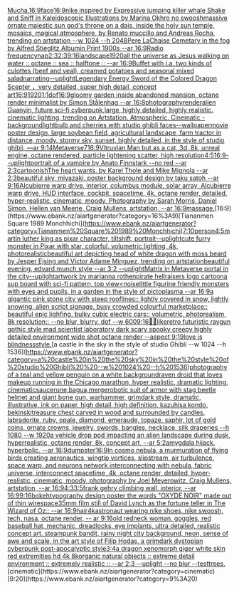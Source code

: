 [Mucha,](https://www.ebank.nz/aiartgenerator?category=Mucha%2C)[16:9](https://www.ebank.nz/aiartgenerator?category=16%3A9)[face](https://www.ebank.nz/aiartgenerator?category=face)[16:9](https://www.ebank.nz/aiartgenerator?category=16%3A9)[nike inspired by Expressive jumping killer whale Shake and Sniff in Kaleidoscopic Illustrations by Marina Okhro no swoosh](https://www.ebank.nz/aiartgenerator?category=nike%20inspired%20by%20Expressive%20jumping%20killer%20whale%20Shake%20and%20Sniff%20in%20Kaleidoscopic%20Illustrations%20by%20Marina%20Okhro%20no%20swoosh)[massive ornate majestic sun god's throne on a dais, inside the holy sun temple, mosaics, magical atmosphere, by Renato muccillo and Andreas Rocha, trending on artstation  --w 1024 --h 2048](https://www.ebank.nz/aiartgenerator?category=massive%20ornate%20majestic%20sun%20god%27s%20throne%20on%20a%20dais%2C%20inside%20the%20holy%20sun%20temple%2C%20mosaics%2C%20magical%20atmosphere%2C%20by%20Renato%20muccillo%20and%20Andreas%20Rocha%2C%20trending%20on%20artstation%20%20--w%201024%20--h%202048)[Pere LaChaise Cemetary in the fog  by Alfred Stieglitz Albumin Print 1900s --ar 16:9](https://www.ebank.nz/aiartgenerator?category=Pere%20LaChaise%20Cemetary%20in%20the%20fog%20%20by%20Alfred%20Stieglitz%20Albumin%20Print%201900s%20--ar%2016%3A9)[Radio frequency](https://www.ebank.nz/aiartgenerator?category=Radio%20frequency)[nap](https://www.ebank.nz/aiartgenerator?category=nap)[2:3](https://www.ebank.nz/aiartgenerator?category=2%3A3)[2:3](https://www.ebank.nz/aiartgenerator?category=2%3A3)[9:16](https://www.ebank.nz/aiartgenerator?category=9%3A16)[landscape](https://www.ebank.nz/aiartgenerator?category=landscape)[1920](https://www.ebank.nz/aiartgenerator?category=1920)[all the universe as ](https://www.ebank.nz/aiartgenerator?category=all%20the%20universe%20as%20)[Jesus walking on water :: octane :: sea :: halftone :: --ar 16:9](https://www.ebank.nz/aiartgenerator?category=Jesus%20walking%20on%20water%20%3A%3A%20octane%20%3A%3A%20sea%20%3A%3A%20halftone%20%3A%3A%20--ar%2016%3A9)[Buffet with i.a. two kinds of culottes (beef and veal), creamed potatoes and seasonal mixed salad](https://www.ebank.nz/aiartgenerator?category=Buffet%20with%20i.a.%20two%20kinds%20of%20culottes%20%28beef%20and%20veal%29%2C%20creamed%20potatoes%20and%20seasonal%20mixed%20salad)[narrating](https://www.ebank.nz/aiartgenerator?category=narrating)[--uplight](https://www.ebank.nz/aiartgenerator?category=--uplight)[Legendary Energy Sword of the Colored Dragon Scepter ，very detailed, super high detail, concept art](https://www.ebank.nz/aiartgenerator?category=Legendary%20Energy%20Sword%20of%20the%20Colored%20Dragon%20Scepter%20%EF%BC%8Cvery%20detailed%2C%20super%20high%20detail%2C%20concept%20art)[16:9](https://www.ebank.nz/aiartgenerator?category=16%3A9)[1920](https://www.ebank.nz/aiartgenerator?category=1920)[1:1](https://www.ebank.nz/aiartgenerator?category=1%3A1)[dof](https://www.ebank.nz/aiartgenerator?category=dof)[16:9](https://www.ebank.nz/aiartgenerator?category=16%3A9)[gloomy garden inside abandoned mansion, octane render minimalist by Simon Stålenhag  --ar 16:8](https://www.ebank.nz/aiartgenerator?category=gloomy%20garden%20inside%20abandoned%20mansion%2C%20octane%20render%20minimalist%20by%20Simon%20St%C3%A5lenhag%20%20--ar%2016%3A8)[photography](https://www.ebank.nz/aiartgenerator?category=photography)[render](https://www.ebank.nz/aiartgenerator?category=render)[alien Guanyin, future sci-fi,cyberpunk,large, highly detailed, highly realistic. cinematic lighting, trending on Artstation. Atmospheric. Cinematic -](https://www.ebank.nz/aiartgenerator?category=alien%20Guanyin%2C%20future%20sci-fi%2Ccyberpunk%2Clarge%2C%20highly%20detailed%2C%20highly%20realistic.%20cinematic%20lighting%2C%20trending%20on%20Artstation.%20Atmospheric.%20Cinematic%20-)[background](https://www.ebank.nz/aiartgenerator?category=background)[lightbulb and cherries with studio ghibli faces](https://www.ebank.nz/aiartgenerator?category=lightbulb%20and%20cherries%20with%20studio%20ghibli%20faces)[--wallpaper](https://www.ebank.nz/aiartgenerator?category=--wallpaper)[movie poster design, large soybean field, agricultural landscape, farm tractor in distance, moody, stormy sky, sunset, highly detailed, in the style of studio ghibli, —ar 9:14](https://www.ebank.nz/aiartgenerator?category=movie%20poster%20design%2C%20large%20soybean%20field%2C%20agricultural%20landscape%2C%20farm%20tractor%20in%20distance%2C%20moody%2C%20stormy%20sky%2C%20sunset%2C%20highly%20detailed%2C%20in%20the%20style%20of%20studio%20ghibli%2C%20%E2%80%94ar%209%3A14)[Metaverse](https://www.ebank.nz/aiartgenerator?category=Metaverse)[7](https://www.ebank.nz/aiartgenerator?category=7)[16:9](https://www.ebank.nz/aiartgenerator?category=16%3A9)[Vitruvian Man but as a cat, 3d, 8k, unreal engine, octane rendered, particle lightening scatter, high resolution](https://www.ebank.nz/aiartgenerator?category=Vitruvian%20Man%20but%20as%20a%20cat%2C%203d%2C%208k%2C%20unreal%20engine%2C%20octane%20rendered%2C%20particle%20lightening%20scatter%2C%20high%20resolution)[4:5](https://www.ebank.nz/aiartgenerator?category=4%3A5)[16:9](https://www.ebank.nz/aiartgenerator?category=16%3A9)[--uplight](https://www.ebank.nz/aiartgenerator?category=--uplight)[portrait of a vampire by Anato Finnstark --no red --ar 2:3](https://www.ebank.nz/aiartgenerator?category=portrait%20of%20a%20vampire%20by%20Anato%20Finnstark%20--no%20red%20--ar%202%3A3)[cartoonish](https://www.ebank.nz/aiartgenerator?category=cartoonish)[The heart wants, by Karel Thole and Mike Mignola --ar 2:3](https://www.ebank.nz/aiartgenerator?category=The%20heart%20wants%2C%20by%20Karel%20Thole%20and%20Mike%20Mignola%20--ar%202%3A3)[beautiful sky, miyazaki, poster background design by taku satoh --ar 9:16](https://www.ebank.nz/aiartgenerator?category=beautiful%20sky%2C%20miyazaki%2C%20poster%20background%20design%20by%20taku%20satoh%20--ar%209%3A16)[Alcubierre warp drive, interior, columbus module, solar array, Alcubierre warp drive, HUD interface, cockpit, spacetime, 4k, octane render, detailed, hyper-realistic, cinematic, moody, Photography by Sarah Morris, Daniel Simon, Hellen van Meene, Craig Mullens, artstation, --ar 16:9](https://www.ebank.nz/aiartgenerator?category=Alcubierre%20warp%20drive%2C%20interior%2C%20columbus%20module%2C%20solar%20array%2C%20Alcubierre%20warp%20drive%2C%20HUD%20interface%2C%20cockpit%2C%20spacetime%2C%204k%2C%20octane%20render%2C%20detailed%2C%20hyper-realistic%2C%20cinematic%2C%20moody%2C%20Photography%20by%20Sarah%20Morris%2C%20Daniel%20Simon%2C%20Hellen%20van%20Meene%2C%20Craig%20Mullens%2C%20artstation%2C%20--ar%2016%3A9)[massage.](https://www.ebank.nz/aiartgenerator?category=massage.)[16:9](https://www.ebank.nz/aiartgenerator?category=16%3A9)[Tiananmen Square 1989 Monchhichi](https://www.ebank.nz/aiartgenerator?category=Tiananmen%20Square%201989%20Monchhichi)[7:10](https://www.ebank.nz/aiartgenerator?category=7%3A10)[person](https://www.ebank.nz/aiartgenerator?category=person)[4:5](https://www.ebank.nz/aiartgenerator?category=4%3A5)[martin luther king as pixar character, tiltshift, portrait](https://www.ebank.nz/aiartgenerator?category=martin%20luther%20king%20as%20pixar%20character%2C%20tiltshift%2C%20portrait)[--uplight](https://www.ebank.nz/aiartgenerator?category=--uplight)[cute furry monster in Pixar with star, colorful, volumetric lighting, 4k, photorealistic](https://www.ebank.nz/aiartgenerator?category=cute%20furry%20monster%20in%20Pixar%20with%20star%2C%20colorful%2C%20volumetric%20lighting%2C%204k%2C%20photorealistic)[beautiful art depicting head of white dragon with moss beard by Jesper Ejsing and Victor Adame Minguez, trending on artstation](https://www.ebank.nz/aiartgenerator?category=beautiful%20art%20depicting%20head%20of%20white%20dragon%20with%20moss%20beard%20by%20Jesper%20Ejsing%20and%20Victor%20Adame%20Minguez%2C%20trending%20on%20artstation)[beautiful evening, edvard munch style --ar 3:2 --uplight](https://www.ebank.nz/aiartgenerator?category=beautiful%20evening%2C%20edvard%20munch%20style%20--ar%203%3A2%20--uplight)[Matrix in Metaverse portal in the city](https://www.ebank.nz/aiartgenerator?category=Matrix%20in%20Metaverse%20portal%20in%20the%20city)[--uplight](https://www.ebank.nz/aiartgenerator?category=--uplight)[artwork by marianna rothen](https://www.ebank.nz/aiartgenerator?category=artwork%20by%20marianna%20rothen)[pirate hellraisers logo cartoon](https://www.ebank.nz/aiartgenerator?category=pirate%20hellraisers%20logo%20cartoon)[a sup board with sci-fi pattern, top view](https://www.ebank.nz/aiartgenerator?category=a%20sup%20board%20with%20sci-fi%20pattern%2C%20top%20view)[<noise](https://www.ebank.nz/aiartgenerator?category=%3Cnoise)[little figurine friendly monsters with eyes and pupils, in a garden in the style of pictoplasma --ar 16:9](https://www.ebank.nz/aiartgenerator?category=little%20figurine%20friendly%20monsters%20with%20eyes%20and%20pupils%2C%20in%20a%20garden%20in%20the%20style%20of%20pictoplasma%20--ar%2016%3A9)[a gigantic pink stone city with steep rooflines:: lightly covered in snow, lightly snowing, alien script signage, busy crowded colourful marketplace:: beautiful epic lighfing, bulky cubic electric cars:: volumetric, photorealism, 8k resolution:: --no blur, blurry, dof --w 600](https://www.ebank.nz/aiartgenerator?category=a%20gigantic%20pink%20stone%20city%20with%20steep%20rooflines%3A%3A%20lightly%20covered%20in%20snow%2C%20lightly%20snowing%2C%20alien%20script%20signage%2C%20busy%20crowded%20colourful%20marketplace%3A%3A%20beautiful%20epic%20lighfing%2C%20bulky%20cubic%20electric%20cars%3A%3A%20volumetric%2C%20photorealism%2C%208k%20resolution%3A%3A%20--no%20blur%2C%20blurry%2C%20dof%20--w%20600)[9:16](https://www.ebank.nz/aiartgenerator?category=9%3A16)[🌌🎇](https://www.ebank.nz/aiartgenerator?category=%F0%9F%8C%8C%F0%9F%8E%87)[like](https://www.ebank.nz/aiartgenerator?category=like)[retro futuristic raygun gothic style mad scientist laboratory dark scary spooky creepy highly detailed environment wide shot octane render --aspect 9:19](https://www.ebank.nz/aiartgenerator?category=retro%20futuristic%20raygun%20gothic%20style%20mad%20scientist%20laboratory%20dark%20scary%20spooky%20creepy%20highly%20detailed%20environment%20wide%20shot%20octane%20render%20--aspect%209%3A19)[love is blindness](https://www.ebank.nz/aiartgenerator?category=love%20is%20blindness)[style.](https://www.ebank.nz/aiartgenerator?category=style.)[a castle in the sky in the style of studio Ghibli  --w 1024 --h 1536](https://www.ebank.nz/aiartgenerator?category=a%20castle%20in%20the%20sky%20in%20the%20style%20of%20studio%20Ghibli%20%20--w%201024%20--h%201536)[photography of a teal and yellow penguin on a white background](https://www.ebank.nz/aiartgenerator?category=photography%20of%20a%20teal%20and%20yellow%20penguin%20on%20a%20white%20background)[raven droid that loves makeup running in the Chicago marathon, hyper realistic, dramatic lighting, cinematic](https://www.ebank.nz/aiartgenerator?category=raven%20droid%20that%20loves%20makeup%20running%20in%20the%20Chicago%20marathon%2C%20hyper%20realistic%2C%20dramatic%20lighting%2C%20cinematic)[sauce](https://www.ebank.nz/aiartgenerator?category=sauce)[rune,bagua,merge](https://www.ebank.nz/aiartgenerator?category=rune%2Cbagua%2Cmerge)[robotic suit of armor with stag beetle helmet and giant bone gun, warhammer, grimdark style, dramatic, illustrative, ink on paper, high detail, high definition, kazuhisa kondo, bekinski](https://www.ebank.nz/aiartgenerator?category=robotic%20suit%20of%20armor%20with%20stag%20beetle%20helmet%20and%20giant%20bone%20gun%2C%20warhammer%2C%20grimdark%20style%2C%20dramatic%2C%20illustrative%2C%20ink%20on%20paper%2C%20high%20detail%2C%20high%20definition%2C%20kazuhisa%20kondo%2C%20bekinski)[treasure chest carved in wood and surrounded by candles, labradorite, ruby, opale, diamond, emeraude, topaze, saphir, lot of gold coins, ornate crowns, jewelry, swords, bangles, necklace, silk draperies --h 1080 --w 1920](https://www.ebank.nz/aiartgenerator?category=treasure%20chest%20carved%20in%20wood%20and%20surrounded%20by%20candles%2C%20labradorite%2C%20ruby%2C%20opale%2C%20diamond%2C%20emeraude%2C%20topaze%2C%20saphir%2C%20lot%20of%20gold%20coins%2C%20ornate%20crowns%2C%20jewelry%2C%20swords%2C%20bangles%2C%20necklace%2C%20silk%20draperies%20--h%201080%20--w%201920)[a vehicle drop pod impacting an alien landscape during dusk, hyperrealistic, octane render, 8k, concept art, --ar 5:2](https://www.ebank.nz/aiartgenerator?category=a%20vehicle%20drop%20pod%20impacting%20an%20alien%20landscape%20during%20dusk%2C%20hyperrealistic%2C%20octane%20render%2C%208k%2C%20concept%20art%2C%20--ar%205%3A2)[amygdala hijack.  hyperbolic.  --ar 16:9](https://www.ebank.nz/aiartgenerator?category=amygdala%20hijack.%20%20hyperbolic.%20%20--ar%2016%3A9)[dumpster](https://www.ebank.nz/aiartgenerator?category=dumpster)[16:9](https://www.ebank.nz/aiartgenerator?category=16%3A9)[In cosmo nebula, a murmuration of flying birds creating aeronautics, wingtip vortices, slipstream, air turbulence, space warp, and neurons network interconnecting with nebula, fabric universe, interconnect spacetime, 4k, octane render, detailed, hyper-realistic, cinematic, moody, photography by Joel Meyerowitz, Craig Mullens, artstation, --ar 16:9](https://www.ebank.nz/aiartgenerator?category=In%20cosmo%20nebula%2C%20a%20murmuration%20of%20flying%20birds%20creating%20aeronautics%2C%20wingtip%20vortices%2C%20slipstream%2C%20air%20turbulence%2C%20space%20warp%2C%20and%20neurons%20network%20interconnecting%20with%20nebula%2C%20fabric%20universe%2C%20interconnect%20spacetime%2C%204k%2C%20octane%20render%2C%20detailed%2C%20hyper-realistic%2C%20cinematic%2C%20moody%2C%20photography%20by%20Joel%20Meyerowitz%2C%20Craig%20Mullens%2C%20artstation%2C%20--ar%2016%3A9)[4:3](https://www.ebank.nz/aiartgenerator?category=4%3A3)[3:5](https://www.ebank.nz/aiartgenerator?category=3%3A5)[frank gehry climbing wall, interior, --ar 16:9](https://www.ebank.nz/aiartgenerator?category=frank%20gehry%20climbing%20wall%2C%20interior%2C%20--ar%2016%3A9)[9:16](https://www.ebank.nz/aiartgenerator?category=9%3A16)[bokeh](https://www.ebank.nz/aiartgenerator?category=bokeh)[typography design poster the words "OXYDE NOIR" made out of thin wire](https://www.ebank.nz/aiartgenerator?category=typography%20design%20poster%20the%20words%20%22OXYDE%20NOIR%22%20made%20out%20of%20thin%20wire)[space](https://www.ebank.nz/aiartgenerator?category=space)[35mm film still of David Lynch as the fortune teller in The Wizard of Oz:: --ar 16:9](https://www.ebank.nz/aiartgenerator?category=35mm%20film%20still%20of%20David%20Lynch%20as%20the%20fortune%20teller%20in%20The%20Wizard%20of%20Oz%3A%3A%20--ar%2016%3A9)[hair](https://www.ebank.nz/aiartgenerator?category=hair)[4k](https://www.ebank.nz/aiartgenerator?category=4k)[astronaut wearing nike shoes, nike swoosh, tech, nasa, octane render, -- ar 9:16](https://www.ebank.nz/aiartgenerator?category=astronaut%20wearing%20nike%20shoes%2C%20nike%20swoosh%2C%20tech%2C%20nasa%2C%20octane%20render%2C%20--%20ar%209%3A16)[old redneck woman, goggles, red baseball hat, mechanic, dreadlocks, eye implants, ultra detailed, realistic concept art. steampunk bandit, rainy night city background, neon, sense of awe and scale, in the art style of Filip Hodas, a grimdark dystopian cyberpunk post-apocalyptic style](https://www.ebank.nz/aiartgenerator?category=old%20redneck%20woman%2C%20goggles%2C%20red%20baseball%20hat%2C%20mechanic%2C%20dreadlocks%2C%20eye%20implants%2C%20ultra%20detailed%2C%20realistic%20concept%20art.%20steampunk%20bandit%2C%20rainy%20night%20city%20background%2C%20neon%2C%20sense%20of%20awe%20and%20scale%2C%20in%20the%20art%20style%20of%20Filip%20Hodas%2C%20a%20grimdark%20dystopian%20cyberpunk%20post-apocalyptic%20style)[3:4](https://www.ebank.nz/aiartgenerator?category=3%3A4)[a dragon xenomorph giger white skin red extremities hd 4k 8k](https://www.ebank.nz/aiartgenerator?category=a%20dragon%20xenomorph%20giger%20white%20skin%20red%20extremities%20hd%204k%208k)[organic natural objects :: extreme detail environment :: extremely realistic :: --ar 2:3 --uplight --no blur --test](https://www.ebank.nz/aiartgenerator?category=organic%20natural%20objects%20%3A%3A%20extreme%20detail%20environment%20%3A%3A%20extremely%20realistic%20%3A%3A%20--ar%202%3A3%20--uplight%20--no%20blur%20--test)[trees.](https://www.ebank.nz/aiartgenerator?category=trees.)[cinematic](https://www.ebank.nz/aiartgenerator?category=cinematic)[9:20](https://www.ebank.nz/aiartgenerator?category=9%3A20)